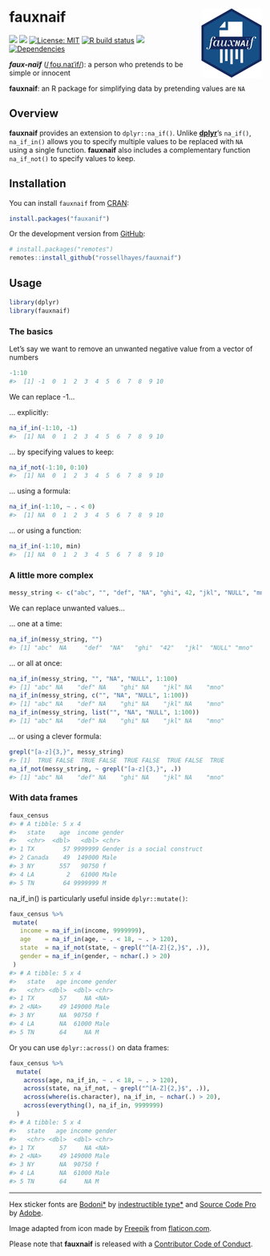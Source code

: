 
<!-- README.md is generated from README.Rmd. Please edit that file -->

# fauxnaif <img src="man/figures/logo.png?raw=TRUE" align="right" height="138" />

<!-- badges: start -->

[![](https://www.r-pkg.org/badges/version/fauxnaif?color=brightgreen)](https://cran.r-project.org/package=fauxnaif)
[![](https://img.shields.io/badge/lifecycle-maturing-blue.svg)](https://www.tidyverse.org/lifecycle/#maturing)
[![License:
MIT](https://img.shields.io/badge/license-MIT-blueviolet.svg)](https://cran.r-project.org/web/licenses/MIT)
[![R build
status](https://github.com/rossellhayes/fauxnaif/workflows/R-CMD-check/badge.svg)](https://github.com/rossellhayes/fauxnaif/actions)
[![](https://codecov.io/gh/rossellhayes/fauxnaif/branch/master/graph/badge.svg)](https://codecov.io/gh/rossellhayes/fauxnaif)
[![Dependencies](https://tinyverse.netlify.com/badge/fauxnaif)](https://cran.r-project.org/package=fauxnaif)
<!-- badges: end -->

***faux-naïf***
([/ˌfoʊ.naɪˈif/](https://en.wikipedia.org/wiki/Help:IPA/English)): a
person who pretends to be simple or innocent

**fauxnaif**: an R package for simplifying data by pretending values are
`NA`

## Overview

**fauxnaif** provides an extension to `dplyr::na_if()`. Unlike
[**dplyr**](https://github.com/tidyverse/dplyr)’s `na_if()`,
`na_if_in()` allows you to specify multiple values to be replaced with
`NA` using a single function. **fauxnaif** also includes a complementary
function `na_if_not()` to specify values to keep.

## Installation

You can install `fauxnaif` from
[CRAN](https://cran.r-project.org/package=fauxnaif):

``` r
install.packages("fauxanif")
```

Or the development version from
[GitHub](https://github.com/rossellhayes/fauxnaif):

``` r
# install.packages("remotes")
remotes::install_github("rossellhayes/fauxnaif")
```

## Usage

``` r
library(dplyr)
library(fauxnaif)
```

### The basics

Let’s say we want to remove an unwanted negative value from a vector of
numbers

``` r
-1:10
#>  [1] -1  0  1  2  3  4  5  6  7  8  9 10
```

We can replace -1…

… explicitly:

``` r
na_if_in(-1:10, -1)
#>  [1] NA  0  1  2  3  4  5  6  7  8  9 10
```

… by specifying values to keep:

``` r
na_if_not(-1:10, 0:10)
#>  [1] NA  0  1  2  3  4  5  6  7  8  9 10
```

… using a formula:

``` r
na_if_in(-1:10, ~ . < 0)
#>  [1] NA  0  1  2  3  4  5  6  7  8  9 10
```

… or using a function:

``` r
na_if_in(-1:10, min)
#>  [1] NA  0  1  2  3  4  5  6  7  8  9 10
```

### A little more complex

``` r
messy_string <- c("abc", "", "def", "NA", "ghi", 42, "jkl", "NULL", "mno")
```

We can replace unwanted values…

… one at a time:

``` r
na_if_in(messy_string, "")
#> [1] "abc"  NA     "def"  "NA"   "ghi"  "42"   "jkl"  "NULL" "mno"
```

… or all at once:

``` r
na_if_in(messy_string, "", "NA", "NULL", 1:100)
#> [1] "abc" NA    "def" NA    "ghi" NA    "jkl" NA    "mno"
na_if_in(messy_string, c("", "NA", "NULL", 1:100))
#> [1] "abc" NA    "def" NA    "ghi" NA    "jkl" NA    "mno"
na_if_in(messy_string, list("", "NA", "NULL", 1:100))
#> [1] "abc" NA    "def" NA    "ghi" NA    "jkl" NA    "mno"
```

… or using a clever formula:

``` r
grepl("[a-z]{3,}", messy_string)
#> [1]  TRUE FALSE  TRUE FALSE  TRUE FALSE  TRUE FALSE  TRUE
na_if_not(messy_string, ~ grepl("[a-z]{3,}", .))
#> [1] "abc" NA    "def" NA    "ghi" NA    "jkl" NA    "mno"
```

### With data frames

``` r
faux_census
#> # A tibble: 5 x 4
#>   state    age  income gender                      
#>   <chr>  <dbl>   <dbl> <chr>                       
#> 1 TX        57 9999999 Gender is a social construct
#> 2 Canada    49  149000 Male                        
#> 3 NY       557   90750 f                           
#> 4 LA         2   61000 Male                        
#> 5 TN        64 9999999 M
```

na\_if\_in() is particularly useful inside `dplyr::mutate()`:

``` r
faux_census %>%
 mutate(
   income = na_if_in(income, 9999999),
   age    = na_if_in(age, ~ . < 18, ~ . > 120),
   state  = na_if_not(state, ~ grepl("^[A-Z]{2,}$", .)),
   gender = na_if_in(gender, ~ nchar(.) > 20)
 )
#> # A tibble: 5 x 4
#>   state   age income gender
#>   <chr> <dbl>  <dbl> <chr> 
#> 1 TX       57     NA <NA>  
#> 2 <NA>     49 149000 Male  
#> 3 NY       NA  90750 f     
#> 4 LA       NA  61000 Male  
#> 5 TN       64     NA M
```

Or you can use `dplyr::across()` on data frames:

``` r
faux_census %>%
  mutate(
    across(age, na_if_in, ~ . < 18, ~ . > 120),
    across(state, na_if_not, ~ grepl("^[A-Z]{2,}$", .)),
    across(where(is.character), na_if_in, ~ nchar(.) > 20),
    across(everything(), na_if_in, 9999999)
  )
#> # A tibble: 5 x 4
#>   state   age income gender
#>   <chr> <dbl>  <dbl> <chr> 
#> 1 TX       57     NA <NA>  
#> 2 <NA>     49 149000 Male  
#> 3 NY       NA  90750 f     
#> 4 LA       NA  61000 Male  
#> 5 TN       64     NA M
```

-----

Hex sticker fonts are
[Bodoni\*](https://github.com/indestructible-type/Bodoni) by
[indestructible type\*](https://indestructibletype.com/Home.html) and
[Source Code Pro](https://github.com/adobe-fonts/source-code-pro) by
[Adobe](https://www.adobe.com).

Image adapted from icon made by [Freepik](https://www.freepik.com) from
[flaticon.com](https://www.flaticon.com/free-icon/paper-shredder_1701401).

Please note that **fauxnaif** is released with a [Contributor Code of
Conduct](https://www.contributor-covenant.org/version/2/0/code_of_conduct/).

